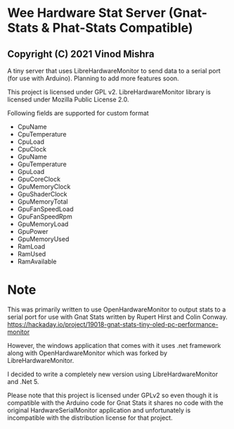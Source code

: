 
# Wee Hardware Stat Server (Gnat-Stats & Phat-Stats Compatible)
Copyright (C) 2021  Vinod Mishra
-----------------------------------
A tiny server that uses LibreHardwareMonitor to send data to a serial port (for use with Arduino). Planning to add more features soon.

This project is licensed under GPL v2.
LibreHardwareMonitor library is licensed under Mozilla Public License 2.0.


Following fields are supported for custom format
- CpuName
- CpuTemperature
- CpuLoad
- CpuClock
- GpuName
- GpuTemperature
- GpuLoad
- GpuCoreClock
- GpuMemoryClock
- GpuShaderClock
- GpuMemoryTotal
- GpuFanSpeedLoad
- GpuFanSpeedRpm
- GpuMemoryLoad
- GpuPower
- GpuMemoryUsed
- RamLoad
- RamUsed
- RamAvailable



#  Note
This was primarily written to use OpenHardwareMonitor to output stats to a serial port for use with Gnat Stats written by Rupert Hirst and Colin Conway.
https://hackaday.io/project/19018-gnat-stats-tiny-oled-pc-performance-monitor

However, the windows application that comes with it uses .net framework along with  OpenHardwareMonitor which was forked by LibreHardwareMonitor.

I decided to write a completely new version using LibreHardwareMonitor and .Net 5.

Please note that this project is licensed under GPLv2 so even though it is compatible with the Arduino code for Gnat Stats it shares no code with the original HardwareSerialMonitor application and unfortunately is incompatible with the distribution license for that project.
